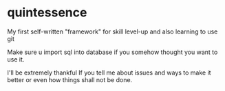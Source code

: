 # quintessence
My first self-written "framework" for skill level-up and also learning to use git

Make sure u import sql into database if you somehow thought you want to use it.

I'll be extremely thankful If you tell me about issues and ways to make it better or even how things shall not be done.
